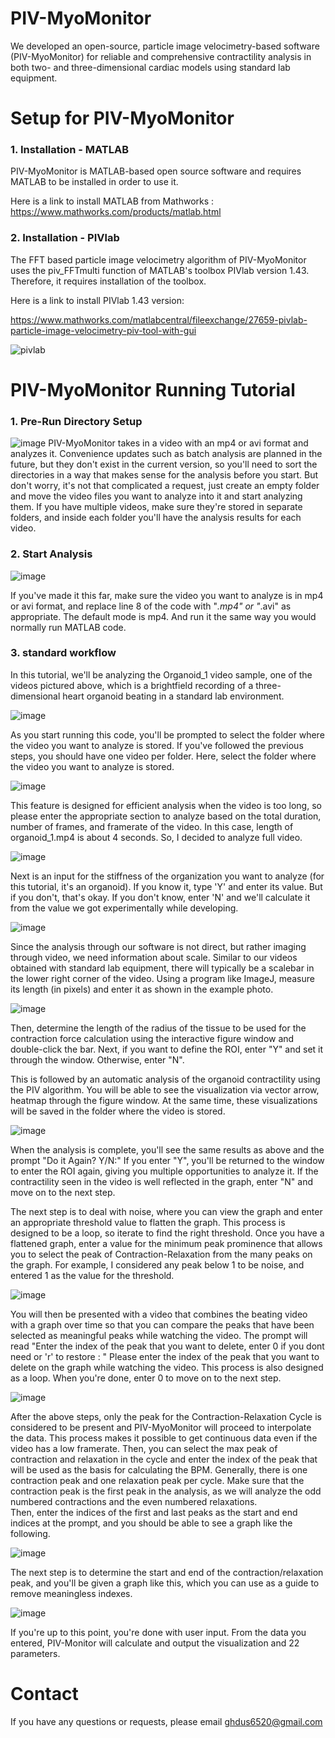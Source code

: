 # PIV-MyoMonitor
We developed an open-source, particle image velocimetry-based software (PIV-MyoMonitor) for reliable and comprehensive contractility analysis in both two- and three-dimensional cardiac models using standard lab equipment.

# Setup for PIV-MyoMonitor
### 1. Installation - MATLAB
PIV-MyoMonitor is MATLAB-based open source software and requires MATLAB to be installed in order to use it. 

Here is a link to install MATLAB from Mathworks :
https://www.mathworks.com/products/matlab.html

### 2. Installation - PIVlab
The FFT based particle image velocimetry algorithm of PIV-MyoMonitor uses the piv_FFTmulti function of MATLAB's toolbox PIVlab version 1.43. Therefore, it requires installation of the toolbox. 

Here is a link to install PIVlab 1.43 version:

https://www.mathworks.com/matlabcentral/fileexchange/27659-pivlab-particle-image-velocimetry-piv-tool-with-gui

![pivlab](https://github.com/soahleelab/PIV-MyoMonitor/assets/155861561/cfe8515a-371a-4f53-90f5-b8b517222feb)

# PIV-MyoMonitor Running Tutorial
### 1. Pre-Run Directory Setup
![image](https://github.com/soahleelab/PIV-MyoMonitor/assets/155861561/0002dcb5-a396-40b2-9a06-5e7d45f95b91)
PIV-MyoMonitor takes in a video with an mp4 or avi format and analyzes it. Convenience updates such as batch analysis are planned in the future, but they don't exist in the current version, so you'll need to sort the directories in a way that makes sense for the analysis before you start. But don't worry, it's not that complicated a request, just create an empty folder and move the video files you want to analyze into it and start analyzing them. If you have multiple videos, make sure they're stored in separate folders, and inside each folder you'll have the analysis results for each video. 
### 2. Start Analysis
![image](https://github.com/soahleelab/PIV-MyoMonitor/assets/155861561/d122db2c-d102-4572-b322-05f2132a6e5c)

If you've made it this far, make sure the video you want to analyze is in mp4 or avi format, and replace line 8 of the code with "*.mp4" or "*.avi" as appropriate. The default mode is mp4. And run it the same way you would normally run MATLAB code.

### 3. standard workflow
In this tutorial, we'll be analyzing the Organoid_1 video sample, one of the videos pictured above, which is a brightfield recording of a three-dimensional heart organoid beating in a standard lab environment. 

![image](https://github.com/soahleelab/PIV-MyoMonitor/assets/155861561/03d923a2-9026-4df3-b55a-130650b8ae9f)

As you start running this code, you'll be prompted to select the folder where the video you want to analyze is stored. If you've followed the previous steps, you should have one video per folder. Here, select the folder where the video you want to analyze is stored.

![image](https://github.com/soahleelab/PIV-MyoMonitor/assets/155861561/59f7176d-036f-4a46-b9da-d656f3f8b63e)

This feature is designed for efficient analysis when the video is too long, so please enter the appropriate section to analyze based on the total duration, number of frames, and framerate of the video. In this case, length of organoid_1.mp4 is about 4 seconds. So, I decided to analyze full video.

![image](https://github.com/soahleelab/PIV-MyoMonitor/assets/155861561/e381400c-48b1-4ad4-b43a-35609807743a)

Next is an input for the stiffness of the organization you want to analyze (for this tutorial, it's an organoid). If you know it, type 'Y' and enter its value. But if you don't, that's okay. If you don't know, enter 'N' and we'll calculate it from the value we got experimentally while developing.

![image](https://github.com/soahleelab/PIV-MyoMonitor/assets/155861561/0aae4752-bf3e-4c11-b29c-f0b098facb6d)

Since the analysis through our software is not direct, but rather imaging through video, we need information about scale. Similar to our videos obtained with standard lab equipment, there will typically be a scalebar in the lower right corner of the video. Using a program like ImageJ, measure its length (in pixels) and enter it as shown in the example photo. 

![image](https://github.com/soahleelab/PIV-MyoMonitor/assets/155861561/70db3706-6b8a-4029-994f-0c71461d6ecd)

Then, determine the length of the radius of the tissue to be used for the contraction force calculation using the interactive figure window and double-click the bar. Next, if you want to define the ROI, enter "Y" and set it through the window. Otherwise, enter "N". 

This is followed by an automatic analysis of the organoid contractility using the PIV algorithm. You will be able to see the visualization via vector arrow, heatmap through the figure window. At the same time, these visualizations will be saved in the folder where the video is stored. 

![image](https://github.com/soahleelab/PIV-MyoMonitor/assets/155861561/4a03e6fa-1b34-4984-9c10-5b93d403dca5)

When the analysis is complete, you'll see the same results as above and the prompt "Do it Again? Y/N:" If you enter "Y", you'll be returned to the window to enter the ROI again, giving you multiple opportunities to analyze it. If the contractility seen in the video is well reflected in the graph, enter "N" and move on to the next step.

The next step is to deal with noise, where you can view the graph and enter an appropriate threshold value to flatten the graph. This process is designed to be a loop, so iterate to find the right threshold. Once you have a flattened graph, enter a value for the minimum peak prominence that allows you to select the peak of Contraction-Relaxation from the many peaks on the graph. For example, I considered any peak below 1 to be noise, and entered 1 as the value for the threshold.  

![image](https://github.com/soahleelab/PIV-MyoMonitor/assets/155861561/607c6d31-0347-42c9-935d-fcf6c1e74591)

You will then be presented with a video that combines the beating video with a graph over time so that you can compare the peaks that have been selected as meaningful peaks while watching the video. The prompt will read "Enter the index of the peak that you want to delete, enter 0 if you dont need or 'r' to restore : " Please enter the index of the peak that you want to delete on the graph while watching the video. This process is also designed as a loop. When you're done, enter 0 to move on to the next step.

![image](https://github.com/soahleelab/PIV-MyoMonitor/assets/155861561/37f821a4-aafd-429a-b965-feaf79d91b37)

After the above steps, only the peak for the Contraction-Relaxation Cycle is considered to be present and PIV-MyoMonitor will proceed to interpolate the data. This process makes it possible to get continuous data even if the video has a low framerate. Then, you can select the max peak of contraction and relaxation in the cycle and enter the index of the peak that will be used as the basis for calculating the BPM. Generally, there is one contraction peak and one relaxation peak per cycle. Make sure that the contraction peak is the first peak in the analysis, as we will analyze the odd numbered contractions and the even numbered relaxations.  
Then, enter the indices of the first and last peaks as the start and end indices at the prompt, and you should be able to see a graph like the following. 

![image](https://github.com/soahleelab/PIV-MyoMonitor/assets/155861561/f15e9f22-4e33-431d-92d0-2ce6036e8749)

The next step is to determine the start and end of the contraction/relaxation peak, and you'll be given a graph like this, which you can use as a guide to remove meaningless indexes. 

![image](https://github.com/soahleelab/PIV-MyoMonitor/assets/155861561/7534933c-9e36-489b-84f9-fc9d65afac75)

If you're up to this point, you're done with user input. From the data you entered, PIV-Monitor will calculate and output the visualization and 22 parameters. 

# Contact
If you have any questions or requests, please email ghdus6520@gmail.com

